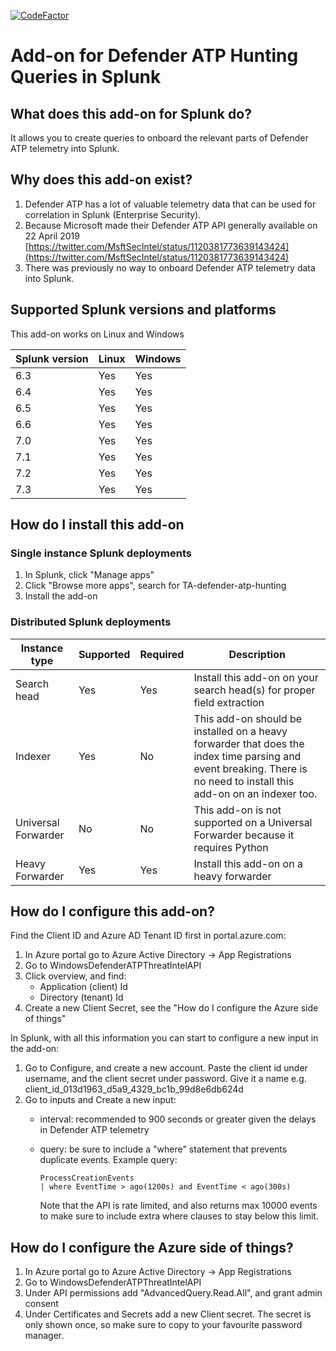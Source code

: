 [![CodeFactor](https://www.codefactor.io/repository/github/jorritfolmer/ta-defender-atp-hunting/badge)](https://www.codefactor.io/repository/github/jorritfolmer/ta-defender-atp-hunting)

# Add-on for Defender ATP Hunting Queries in Splunk

## What does this add-on for Splunk do?

It allows you to create queries to onboard the relevant parts of Defender ATP telemetry into Splunk.

## Why does this add-on exist?

1. Defender ATP has a lot of valuable telemetry data that can be used for correlation in Splunk (Enterprise Security).
2. Because Microsoft made their Defender ATP API generally available on 22 April 2019 [https://twitter.com/MsftSecIntel/status/1120381773639143424](https://twitter.com/MsftSecIntel/status/1120381773639143424)
3. There was previously no way to onboard Defender ATP telemetry data into Splunk. 

## Supported Splunk versions and platforms

This add-on works on Linux and Windows

| Splunk version | Linux | Windows
|----------------|-------|---------
| 6.3            | Yes   | Yes
| 6.4            | Yes   | Yes
| 6.5            | Yes   | Yes
| 6.6            | Yes   | Yes
| 7.0            | Yes   | Yes
| 7.1            | Yes   | Yes
| 7.2            | Yes   | Yes
| 7.3            | Yes   | Yes

## How do I install this add-on

### Single instance Splunk deployments

1. In Splunk, click "Manage apps"
2. Click "Browse more apps", search for TA-defender-atp-hunting
3. Install the add-on

### Distributed Splunk deployments

| Instance type | Supported | Required | Description
|---------------|-----------|----------|------------
| Search head   | Yes       | Yes      | Install this add-on on your search head(s) for proper field extraction
| Indexer       | Yes       | No       | This add-on should be installed on a heavy forwarder that does the index time parsing and event breaking. There is no need to install this add-on on an indexer too.
| Universal Forwarder | No  | No       | This add-on is not supported on a Universal Forwarder because it requires Python
| Heavy Forwarder     | Yes | Yes      | Install this add-on on a heavy forwarder

## How do I configure this add-on?

Find the Client ID and Azure AD Tenant ID first in portal.azure.com:

1. In Azure portal go to Azure Active Directory -> App Registrations
2. Go to WindowsDefenderATPThreatIntelAPI
3. Click overview, and find:
   - Application (client) Id 
   - Directory (tenant) Id
4. Create a new Client Secret, see the "How do I configure the Azure side of things"

In Splunk, with all this information you can start to configure a new input in the add-on:

1. Go to Configure, and create a new account. Paste the client id under username, and the client secret under password. Give it a name e.g. client_id_013d1963_d5a9_4329_bc1b_99d8e6db624d
2. Go to inputs and Create a new input:
    - interval: recommended to 900 seconds or greater given the delays in Defender ATP telemetry
    - query: be sure to include a "where"  statement that prevents duplicate events. Example query:

      ````
      ProcessCreationEvents 
      | where EventTime > ago(1200s) and EventTime < ago(300s)
      ````

      Note that the API is rate limited, and also returns max 10000 events to make sure to include extra where clauses to stay below this limit.

## How do I configure the Azure side of things?

1. In Azure portal go to Azure Active Directory -> App Registrations
2. Go to WindowsDefenderATPThreatIntelAPI
3. Under API permissions add "AdvancedQuery.Read.All", and grant admin consent
4. Under Certificates and Secrets add a new Client secret. The secret is only shown once, so make sure to copy to your favourite password manager.




